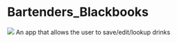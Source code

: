 # Bartenders_Blackbooks
<img src="https://travis-ci.org/KKJZ/Bartenders_Blackbooks.svg?branch=master">
An app that allows the user to save/edit/lookup drinks 
